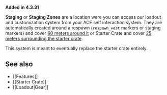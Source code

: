 **Added in 4.3.31**
 
**Staging** or **Staging Zones** are a location were you can access our loadout and customization system from your ACE self interaction system. They are automatically created around a respawn (`respawn_west` markers or staging markers) and cover [60 meters around it](https://github.com/7Cav/cScripts/blob/main/cScripts/functions/init/fn_init_staging.sqf#L58) or Starter Crate and cover [25 meters surrounding the starter crate](https://github.com/7Cav/cScripts/blob/main/cScripts/functions/logistics/fn_doStarterCrate.sqf#L94).

This system is meant to eventually replace the starter crate entirely.

## See also
- [[Features]]
- [[Starter Crate]]
- [[Loadout|Gear]]